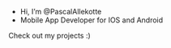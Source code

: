- Hi, I’m @PascalAllekotte
- Mobile App Developer for IOS and Android
  



Check out my projects :)
